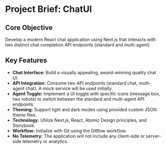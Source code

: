 # Project Brief: ChatUI

## Core Objective
Develop a modern React chat application using Next.js that interacts with two distinct chat completion API endpoints (standard and multi-agent).

## Key Features
- **Chat Interface:** Build a visually appealing, award-winning quality chat UI.
- **API Integration:** Consume two API endpoints (standard chat, multi-agent chat). A mock service will be used initially.
- **Agent Toggle:** Implement a UI toggle with specific icons (message box, two robots) to switch between the standard and multi-agent API endpoints.
- **Theming:** Support light and dark modes using provided custom JSON theme files.
- **Technology:** Utilize Next.js, React, Atomic Design principles, and Storybook.
- **Workflow:** Initialize with Git using the Gitflow workflow.
- **No Telemetry:** The application will not include any client-side or server-side telemetry or analytics. 